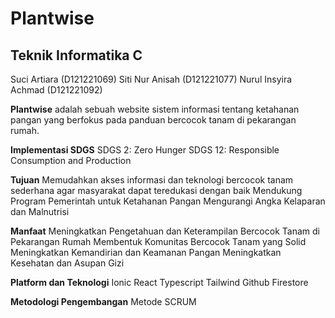 # Plantwise
## Teknik Informatika C
Suci Artiara (D121221069)
Siti  Nur Anisah (D121221077)
Nurul Insyira Achmad (D121221092)

**Plantwise** adalah sebuah website sistem informasi tentang ketahanan pangan yang berfokus pada panduan bercocok tanam di pekarangan rumah.

**Implementasi SDGS**
SDGS 2: Zero Hunger
SDGS 12: Responsible Consumption and Production

**Tujuan**
Memudahkan akses informasi dan teknologi bercocok tanam sederhana agar masyarakat dapat teredukasi dengan baik
Mendukung Program Pemerintah untuk Ketahanan Pangan
Mengurangi Angka Kelaparan dan Malnutrisi

**Manfaat**
Meningkatkan Pengetahuan dan Keterampilan Bercocok Tanam di Pekarangan Rumah
Membentuk Komunitas Bercocok Tanam yang Solid
Meningkatkan Kemandirian dan Keamanan Pangan 
Meningkatkan Kesehatan dan Asupan Gizi 

**Platform dan Teknologi**
Ionic React
Typescript
Tailwind
Github
Firestore  

**Metodologi Pengembangan**
Metode SCRUM

